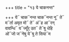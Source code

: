 +++
title = "१३ ये चाकनन्त"

+++
ये᳓ चाक᳓नन्त चाक᳓नन्त नू᳓ ते᳓  
म᳓र्ता अमृत मो᳓ ते᳓ अं᳓ह आ᳓रन्  
वावन्धि᳓ य᳓ज्यूँर् उत᳓ ते᳓षु धेहि  
ओ᳓जो ज᳓नेषु ये᳓षु ते सिया᳓म